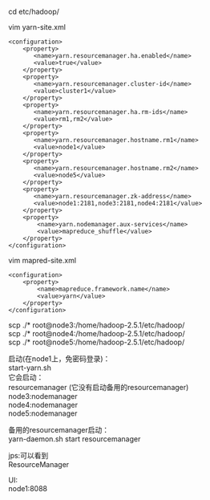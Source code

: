 cd etc/hadoop/<br>

vim yarn-site.xml
```
<configuration>
	<property>
	   <name>yarn.resourcemanager.ha.enabled</name>
	   <value>true</value>
	</property>
	<property>
	   <name>yarn.resourcemanager.cluster-id</name>
	   <value>cluster1</value>
	</property>
	<property>
	   <name>yarn.resourcemanager.ha.rm-ids</name>
	   <value>rm1,rm2</value>
	</property>
	<property>
	   <name>yarn.resourcemanager.hostname.rm1</name>
	   <value>node1</value>
	</property>
	<property>
	   <name>yarn.resourcemanager.hostname.rm2</name>
	   <value>node5</value>
	</property>
	<property>
	   <name>yarn.resourcemanager.zk-address</name>
	   <value>node1:2181,node3:2181,node4:2181</value>
	</property>
	<property>
        <name>yarn.nodemanager.aux-services</name>
        <value>mapreduce_shuffle</value>
    </property>
</configuration>
```

vim mapred-site.xml
```
<configuration>
    <property>
        <name>mapreduce.framework.name</name>
        <value>yarn</value>
    </property>
</configuration>
```
scp ./* root@node3:/home/hadoop-2.5.1/etc/hadoop/<br>
scp ./* root@node4:/home/hadoop-2.5.1/etc/hadoop/<br>
scp ./* root@node5:/home/hadoop-2.5.1/etc/hadoop/<br>

启动(在node1上，免密码登录)：<br>
start-yarn.sh<br>
它会启动：<br>
resourcemanager (它没有启动备用的resourcemanager)<br> 
node3:nodemanager<br>
node4:nodemanager<br>
node5:nodemanager<br>

备用的resourcemanager启动：<br>
yarn-daemon.sh start resourcemanager<br>

jps:可以看到<br>
ResourceManager<br>

UI:<br>
node1:8088<br>

